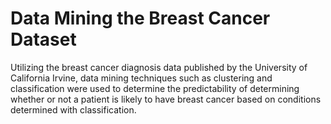 # Data Mining the Breast Cancer Dataset

Utilizing the breast cancer diagnosis data published by the University of California Irvine, data mining techniques such as clustering and classification were used to determine the predictability of determining whether or not a patient is likely to have breast cancer based on conditions determined with classification.

